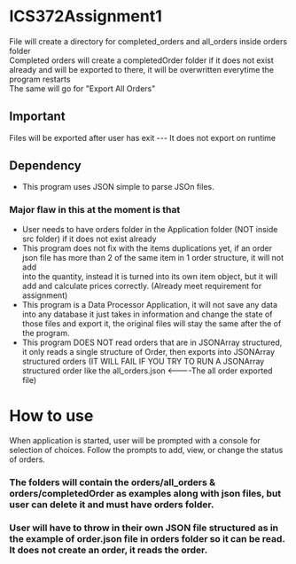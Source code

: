 # ICS372Assignment1
####
File will create a directory for completed_orders and all_orders inside orders folder  
Completed orders will create a completedOrder folder if it does not exist already and will be exported to there, it will be overwritten everytime the program restarts  
The same will go for "Export All Orders"  

## Important  
Files will be exported after user has exit --- It does not export on runtime
## Dependency
+ This program uses JSON simple to parse JSOn files.
### Major flaw in this at the moment is that  
+ User needs to have orders folder in the Application folder (NOT inside src folder) if it does not exist already
+ This program does not fix with the items duplications yet, if an order json file has more than 2 of the same item in 1 order structure, it will not add  
into the quantity,
instead it is turned into its own item object, but it will add and  calculate prices correctly. (Already meet requirement for assignment)
+ This program is a Data Processor Application, it will not save any data into any database it just takes in information and change the state of those files and export it, the original files will stay the same after the of the program.
+ This program DOES NOT read orders that are in JSONArray structured, it only reads a single structure of Order, then exports into JSONArray structured orders (IT WILL FAIL IF YOU TRY TO RUN A JSONArray structured order like the all_orders.json <----The all order exported file)

# How to use
When application is started, user will be prompted with a console for selection of choices.
Follow the prompts to add, view, or change the status of orders.

### The folders will contain the orders/all_orders & orders/completedOrder as examples along with json files, but user can delete it and must have orders folder.  
### User will have to throw in their own JSON file structured as in the example of order.json file in orders folder so it can be read. It does not create an order, it reads the order.